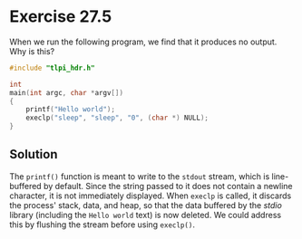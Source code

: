 # Exercise 27.5

When we run the following program, we find that it produces no output. Why is this?

```c
#include "tlpi_hdr.h"

int
main(int argc, char *argv[])
{
	printf("Hello world");
	execlp("sleep", "sleep", "0", (char *) NULL);
}
```

## Solution

The `printf()` function is meant to write to the `stdout` stream, which is line-buffered by
default. Since the string passed to it does not contain a newline character, it is not immediately
displayed. When `execlp` is called, it discards the process' stack, data, and heap, so that the
data buffered by the *stdio* library (including the `Hello world` text) is now deleted.
We could address this by flushing the stream before using `execlp()`.
